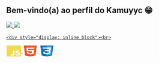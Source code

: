 ## Bem-vindo(a) ao perfil do Kamuyyc 😁

 <div>
   <a href="https://github.com/Kamuyyc">
   <img height="180em" src="https://github-readme-stats.vercel.app/api?username=Kamuyyc&show_icons=true&theme=tokyonight&include_all_commits=true&count_private=true"/>
   <img height="180em" src="https://github-readme-stats.vercel.app/api/top-langs/?username=Kamuyyc&layout=compact&langs_count=6&theme=tokyonight"/>
<div>
   
    <div style="display: inline_block"><br>
  <img align="center" alt="Js" height="30" width="40" src="https://raw.githubusercontent.com/devicons/devicon/master/icons/javascript/javascript-plain.svg ">
  <img align="center" alt="HTML" height="30" width="40" src="https://raw.githubusercontent.com/devicons/devicon/master/icons/html5/html5-original.svg ">
  <img align="center" alt="CSS" height="30" width="40" src="https://raw.githubusercontent.com/devicons/devicon/master/icons/css3/css3-original.svg ">
